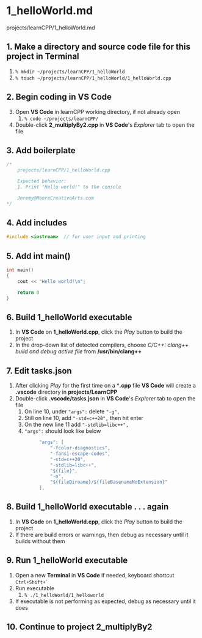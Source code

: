 # 1_helloWorld.md

projects/learnCPP/1_helloWorld.md

## 1. Make a directory and source code file for this project in **Terminal**
1. `% mkdir ~/projects/learnCPP/1_helloWorld`
2. `% touch ~/projects/learnCPP/1_helloWorld/1_helloWorld.cpp`

## 2. Begin coding in **VS Code**
3. Open **VS Code** in learnCPP working directory, if not already open
    1. `% code ~/projects/learnCPP/`
4. Double-click **2_multiplyBy2.cpp** in **VS Code**'s *Explorer* tab to open the file

## 3. Add boilerplate
```c++
/* 
    projects/learnCPP/1_helloWorld.cpp

    Expected behavior:
    1. Print "Hello world!" to the console

    Jeremy@MooreCreativeArts.com
*/
```

## 4. Add includes
```c++
#include <iostream>  // for user input and printing
```

## 5. Add int main()
```c++
int main()
{
    cout << "Hello world!\n";

    return 0
}
```

## 6. Build **1_helloWorld** executable
1. In **VS Code** on **1_helloWorld.cpp**, click the *Play* button to build the project
2. In the drop-down list of detected compilers, choose *C/C++: clang++ build and debug active file* from **/usr/bin/clang++**

## 7. Edit **tasks.json**
1. After clicking *Play* for the first time on a ***.cpp** file **VS Code** will create a **.vscode** directory in **projects/LearnCPP**
2. Double-click **.vscode/tasks.json** in **VS Code**'s *Explorer* tab to open the file
    1. On line 10, under `"args":` delete `"-g",`
    2. Still on line 10, add `"-std=c++20",` then hit enter
    3. On the new line 11 add `"-stdlib=libc++",`
    4. `"args":` should look like below
```c++
            "args": [
                "-fcolor-diagnostics",
                "-fansi-escape-codes",
                "-std=c++20",
                "-stdlib=libc++",
                "${file}",
                "-o",
                "${fileDirname}/${fileBasenameNoExtension}"
            ],
```
## 8. Build **1_helloWorld** executable . . . again
1. In **VS Code** on **1_helloWorld.cpp**, click the *Play* button to build the project
2. If there are build errors or warnings, then debug as necessary until it builds without them

## 9. Run **1_helloWorld** executable
1. Open a new **Terminal** in **VS Code** if needed, keyboard shortcut ``Ctrl+Shift+` ``
2. Run executable
    1. `% ./1_helloWorld/1_helloworld`
3. If executable is not performing as expected, debug as necessary until it does

## 10. Continue to project 2_multiplyBy2